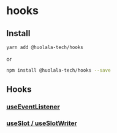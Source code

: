 # hooks

## Install

```bash
yarn add @huolala-tech/hooks
```

or

```bash
npm install @huolala-tech/hooks --save
```

## Hooks

### [useEventListener](./src/use-event-listener/README.md)

### [useSlot / useSlotWriter](./src/use-slot/README.md)
